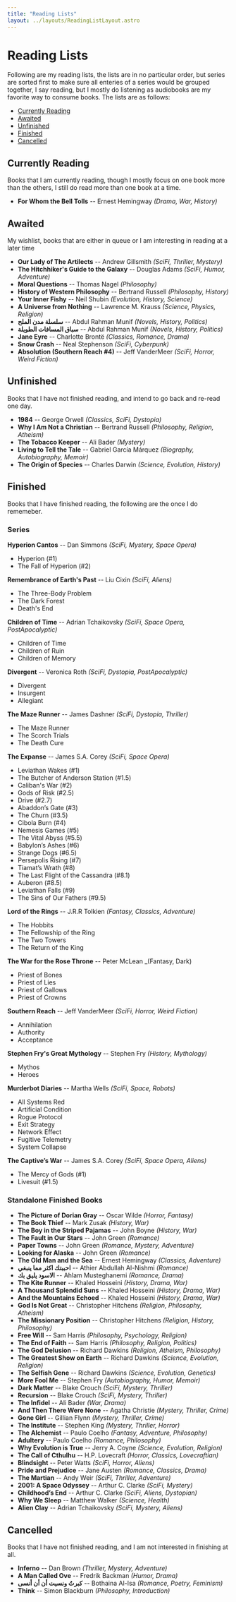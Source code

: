 ```yaml
---
title: "Reading Lists"
layout: ../layouts/ReadingListLayout.astro
---
```


# Reading Lists

Following are my reading lists, the lists are in no particular order, but series are sorted first to make sure all enteries of a series would be grouped together, I say reading, but I mostly do listening as audiobooks are my favorite way to consume books. The lists are as follows:

- [Currently Reading](#currently-reading)
- [Awaited](#awaited)
- [Unfinished](#unfinished)
- [Finished](#finished)
- [Cancelled](#cancelled)

## Currently Reading

Books that I am currently reading, though I mostly focus on one book more than the others, I still do read more than one book at a time.

- **For Whom the Bell Tolls** -- Ernest Hemingway _(Drama, War, History)_

## Awaited

My wishlist, books that are either in queue or I am interesting in reading at a later time

- **Our Lady of The Artilects** -- Andrew Gillsmith _(SciFi, Thriller, Mystery)_
- **The Hitchhiker's Guide to the Galaxy** -- Douglas Adams _(SciFi, Humor, Adventure)_
- **Moral Questions** -- Thomas Nagel _(Philosophy)_
- **History of Western Philosophy** -- Bertrand Russell _(Philosophy, History)_
- **Your Inner Fishy** -- Neil Shubin _(Evolution, History, Science)_
- **A Universe from Nothing** -- Lawrence M. Krauss _(Science, Physics, Religion)_
- **سلسلة مدن الملح** -- Abdul Rahman Munif _(Novels, History, Politics)_
- **سباق المسافات الطويلة** -- Abdul Rahman Munif _(Novels, History, Politics)_
- **Jane Eyre** -- Charlotte Brontë _(Classics, Romance, Drama)_
- **Snow Crash** -- Neal Stephenson _(SciFi, Cyberpunk)_
- **Absolution (Southern Reach #4)** -- Jeff VanderMeer _(SciFi, Horror, Weird Fiction)_

## Unfinished

Books that I have not finished reading, and intend to go back and re-read one day.

- **1984** -- George Orwell _(Classics, SciFi, Dystopia)_
- **Why I Am Not a Christian** -- Bertrand Russell _(Philosophy, Religion, Atheism)_
- **The Tobacco Keeper** -- Ali Bader _(Mystery)_
- **Living to Tell the Tale** -- Gabriel García Márquez _(Biography, Autobiography, Memoir)_
- **The Origin of Species** -- Charles Darwin _(Science, Evolution, History)_

## Finished

Books that I have finished reading, the following are the once I do rememeber.

### Series

**Hyperion Cantos** -- Dan Simmons _(SciFi, Mystery, Space Opera)_

- Hyperion (#1)
- The Fall of Hyperion (#2)

**Remembrance of Earth's Past** -- Liu Cixin _(SciFi, Aliens)_

- The Three-Body Problem
- The Dark Forest
- Death's End

**Children of Time** -- Adrian Tchaikovsky _(SciFi, Space Opera, PostApocalyptic)_

- Children of Time
- Children of Ruin
- Children of Memory

**Divergent** -- Veronica Roth _(SciFi, Dystopia, PostApocalyptic)_

- Divergent
- Insurgent
- Allegiant

**The Maze Runner** -- James Dashner _(SciFi, Dystopia, Thriller)_

- The Maze Runner
- The Scorch Trials
- The Death Cure

**The Expanse** -- James S.A. Corey _(SciFi, Space Opera)_

- Leviathan Wakes (#1)
- The Butcher of Anderson Station (#1.5)
- Caliban's War (#2)
- Gods of Risk (#2.5)
- Drive (#2.7)
- Abaddon’s Gate (#3)
- The Churn (#3.5)
- Cibola Burn (#4)
- Nemesis Games (#5)
- The Vital Abyss (#5.5)
- Babylon’s Ashes (#6)
- Strange Dogs (#6.5)
- Persepolis Rising (#7)
- Tiamat’s Wrath (#8)
- The Last Flight of the Cassandra (#8.1)
- Auberon (#8.5)
- Leviathan Falls (#9)
- The Sins of Our Fathers (#9.5)

**Lord of the Rings** -- J.R.R Tolkien _(Fantasy, Classics, Adventure)_

- The Hobbits
- The Fellowship of the Ring
- The Two Towers
- The Return of the King

**The War for the Rose Throne** -- Peter McLean \_(Fantasy, Dark)

- Priest of Bones
- Priest of Lies
- Priest of Gallows
- Priest of Crowns

**Southern Reach** -- Jeff VanderMeer _(SciFi, Horror, Weird Fiction)_

- Annihilation
- Authority
- Acceptance

**Stephen Fry's Great Mythology** -- Stephen Fry _(History, Mythology)_

- Mythos
- Heroes

**Murderbot Diaries** -- Martha Wells _(SciFi, Space, Robots)_

- All Systems Red
- Artificial Condition
- Rogue Protocol
- Exit Strategy
- Network Effect
- Fugitive Telemetry
- System Collapse

**The Captive’s War** -- James S.A. Corey _(SciFi, Space Opera, Aliens)_

- The Mercy of Gods (#1)
- Livesuit (#1.5)

### Standalone Finished Books

- **The Picture of Dorian Gray** -- Oscar Wilde _(Horror, Fantasy)_
- **The Book Thief** -- Mark Zusak _(History, War)_
- **The Boy in the Striped Pajamas** -- John Boyne _(History, War)_
- **The Fault in Our Stars** -- John Green _(Romance)_
- **Paper Towns** -- John Green _(Romance, Mystery, Adventure)_
- **Looking for Alaska** -- John Green _(Romance)_
- **The Old Man and the Sea** -- Ernest Hemingway _(Classics, Adventure)_
- **احببتك اكثر مما ينبغي** -- Athier Abdullah Al-Nishmi _(Romance)_
- **الاسود يليق بك** -- Ahlam Musteghanemi _(Romance, Drama)_
- **The Kite Runner** -- Khaled Hosseini _(History, Drama, War)_
- **A Thousand Splendid Suns** -- Khaled Hosseini _(History, Drama, War)_
- **And the Mountains Echoed** -- Khaled Hosseini _(History, Drama, War)_
- **God Is Not Great** -- Christopher Hitchens _(Religion, Philosophy, Atheism)_
- **The Missionary Position** -- Christopher Hitchens _(Religion, History, Philosophy)_
- **Free Will** -- Sam Harris _(Philosophy, Psychology, Religion)_
- **The End of Faith** -- Sam Harris _(Philosophy, Religion, Politics)_
- **The God Delusion** -- Richard Dawkins _(Religion, Atheism, Philosophy)_
- **The Greatest Show on Earth** -- Richard Dawkins _(Science, Evolution, Religion)_
- **The Selfish Gene** -- Richard Dawkins _(Science, Evolution, Genetics)_
- **More Fool Me** -- Stephen Fry _(Autobiography, Humor, Memoir)_
- **Dark Matter** -- Blake Crouch _(SciFi, Mystery, Thriller)_
- **Recursion** -- Blake Crouch _(SciFi, Mystery, Thriller)_
- **The Infidel** -- Ali Bader _(War, Drama)_
- **And Then There Were None** -- Agatha Christie _(Mystery, Thriller, Crime)_
- **Gone Girl** -- Gillian Flynn _(Mystery, Thriller, Crime)_
- **The Institute** -- Stephen King _(Mystery, Thriller, Horror)_
- **The Alchemist** -- Paulo Coelho _(Fantasy, Adventure, Philosophy)_
- **Adultery** -- Paulo Coelho _(Romance, Philosophy)_
- **Why Evolution is True** -- Jerry A. Coyne _(Science, Evolution, Religion)_
- **The Call of Cthulhu** -- H.P. Lovecraft _(Horror, Classics, Lovecraftian)_
- **Blindsight** -- Peter Watts _(SciFi, Horror, Aliens)_
- **Pride and Prejudice** -- Jane Austen _(Romance, Classics, Drama)_
- **The Martian** -- Andy Weir _(SciFi, Thriller, Adventure)_
- **2001: A Space Odyssey** -- Arthur C. Clarke _(SciFi, Mystery)_
- **Childhood’s End** -- Arthur C. Clarke _(SciFi, Aliens, Dystopian)_
- **Why We Sleep** -- Matthew Walker _(Science, Health)_
- **Alien Clay** -- Adrian Tchaikovsky _(SciFi, Mystery, Aliens)_

## Cancelled

Books that I have not finished reading, and I am not interested in finishing at all.

- **Inferno** -- Dan Brown _(Thriller, Mystery, Adventure)_
- **A Man Called Ove** -- Fredrik Backman _(Humor, Drama)_
- **كبرتُ ونسيت أن أن أنسى** -- Bothaina Al-Isa _(Romance, Poetry, Feminism)_
- **Think** -- Simon Blackburn _(Philosophy, Introduction)_
